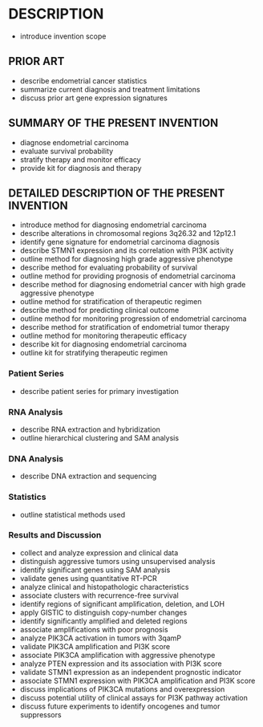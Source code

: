 # DESCRIPTION

- introduce invention scope

## PRIOR ART

- describe endometrial cancer statistics
- summarize current diagnosis and treatment limitations
- discuss prior art gene expression signatures

## SUMMARY OF THE PRESENT INVENTION

- diagnose endometrial carcinoma
- evaluate survival probability
- stratify therapy and monitor efficacy
- provide kit for diagnosis and therapy

## DETAILED DESCRIPTION OF THE PRESENT INVENTION

- introduce method for diagnosing endometrial carcinoma
- describe alterations in chromosomal regions 3q26.32 and 12p12.1
- identify gene signature for endometrial carcinoma diagnosis
- describe STMN1 expression and its correlation with PI3K activity
- outline method for diagnosing high grade aggressive phenotype
- describe method for evaluating probability of survival
- outline method for providing prognosis of endometrial carcinoma
- describe method for diagnosing endometrial cancer with high grade aggressive phenotype
- outline method for stratification of therapeutic regimen
- describe method for predicting clinical outcome
- outline method for monitoring progression of endometrial carcinoma
- describe method for stratification of endometrial tumor therapy
- outline method for monitoring therapeutic efficacy
- describe kit for diagnosing endometrial carcinoma
- outline kit for stratifying therapeutic regimen

### Patient Series

- describe patient series for primary investigation

### RNA Analysis

- describe RNA extraction and hybridization
- outline hierarchical clustering and SAM analysis

### DNA Analysis

- describe DNA extraction and sequencing

### Statistics

- outline statistical methods used

### Results and Discussion

- collect and analyze expression and clinical data
- distinguish aggressive tumors using unsupervised analysis
- identify significant genes using SAM analysis
- validate genes using quantitative RT-PCR
- analyze clinical and histopathologic characteristics
- associate clusters with recurrence-free survival
- identify regions of significant amplification, deletion, and LOH
- apply GISTIC to distinguish copy-number changes
- identify significantly amplified and deleted regions
- associate amplifications with poor prognosis
- analyze PIK3CA activation in tumors with 3qamP
- validate PIK3CA amplification and PI3K score
- associate PIK3CA amplification with aggressive phenotype
- analyze PTEN expression and its association with PI3K score
- validate STMN1 expression as an independent prognostic indicator
- associate STMN1 expression with PIK3CA amplification and PI3K score
- discuss implications of PIK3CA mutations and overexpression
- discuss potential utility of clinical assays for PI3K pathway activation
- discuss future experiments to identify oncogenes and tumor suppressors

